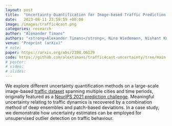 ```yaml
---
layout: post
title:  "Uncertainty Quantification for Image-based Traffic Prediction across Cities"
date:   2023-08-11 23:59:59 +00:00
image: /images/traffic4cast.png
categories: research
author: "Alexander Timans"
authors: "<strong>Alexander Timans</strong>, Nina Wiedemann, Nishant Kumar, Ye Hong, Martin Raubal"
venue: "Preprint (arXiv)"
# note:
paper: https://arxiv.org/abs/2308.06129
code: https://github.com/alextimans/traffic4cast-uncertainty/tree/main
# poster: 
# video: 
# slides:
---
```


We explore different uncertainty quantification methods on a large-scale image-based <a href="https://www.iarai.ac.at/traffic4cast/2021-competition/challenge/">traffic dataset</a> spanning multiple cities and time periods, originally featured as a <a href="https://arxiv.org/abs/2203.17070">NeurIPS 2021 prediction challenge</a>. Meaningful uncertainty relating to traffic dynamics is recovered by a combination method of deep ensembles and patch-based deviations. In a case study, we demonstrate how uncertainty estimates can be employed for unsupervised outlier detection on traffic behaviour.